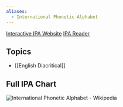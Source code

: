 ```yaml
---
aliases:
  - International Phonetic Alphabet
---
```

[Interactive IPA Website](https://www.ipachart.com/?utm_source=chatgpt.com)
[IPA Reader](http://ipa-reader.xyz/)
## Topics
* [[English Diacritical]]
## Full IPA Chart
![International Phonetic Alphabet - Wikipedia](https://upload.wikimedia.org/wikipedia/commons/thumb/8/8f/IPA_chart_2020.svg/1200px-IPA_chart_2020.svg.png)